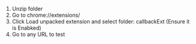 1. Unzip folder
2. Go to chrome://extensions/
3. Click Load unpacked extension and select folder: callbackExt  (Ensure it is Enabked)
4. Go to any URL to test